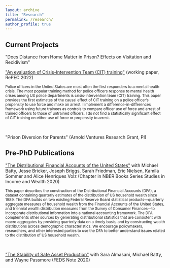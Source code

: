 ```yaml
---
layout: archive
title: "Research"
permalink: /research/
author_profile: true
---
```

## Current Projects ##
"Does Distance from Home Matter in Prison? Effects on Visitation and Recidivism"<br/> 

["An evaluation of Crisis-Intervention Team (CIT) training"](https://mpra.ub.uni-muenchen.de/114948/1/MPRA_paper_114948.pdf) (working paper, RePEC 2022)<br/> 
 <p><small>Police officers in the United States are most often the first responders to a mental health crisis. The most popular training method for police officers response to mental health crises among US police departments is crisis-intervention team (CIT) training. This paper provides the first estimates of the causal effect of CIT training on a police officer’s propensity to use force and make an arrest. I implement a difference-in-differences framework using future trainees as controls to compare officer use of force and arrest of trained officers to those of untrained officers. I do not find a statistically significant effect of CIT training on either use of force or propensity to arrest.</small></p><br/> 

 "Prison Diversion for Parents" (Arnold Ventures Research Grant, PI) <br/> 

## Pre-PhD Publications ##
["The Distributional Financial Accounts of the United States"](https://www.nber.org/books-and-chapters/measuring-distribution-and-mobility-income-and-wealth/distributional-financial-accounts-united-states) with Michael Batty, Jesse Bricker, Joseph Briggs, Sarah Friedman, Eric Nielsen, Kamila Sommer and Alice Henriques Volz (Chapter in NBER Books Series Studies in Income and Wealth 2020)<br/>
 <p><small>This paper describes the construction of the Distributional Financial Accounts (DFA), a dataset containing quarterly estimates of the distribution of US household wealth since 1989. The DFA builds on two existing Federal Reserve Board statistical products—quarterly aggregate measures of household wealth from the Financial Accounts of the United States, and triennial wealth distribution measures from the Survey of Consumer Finances—to incorporate distributional information into a national accounting framework. The DFA complements other sources by generating distributional statistics that are consistent with macro aggregates by providing quarterly data on a timely basis, and by constructing wealth distributions across demographic characteristics. We encourage policymakers, researchers, and other interested parties to use the DFA to better understand issues related to the distribution of US household wealth.</small></p><br/> 

["The Stability of Safe Asset Production"](https://www.federalreserve.gov/econres/notes/feds-notes/the-stability-of-safe-asset-production-20201109.html#:~:text=A%20safe%20asset%20is%20a,especially%20during%20adverse%20systemic%20events.) with Sara Almasani, Michael Batty, and Wayne Passmore (FEDS Note 2020)
